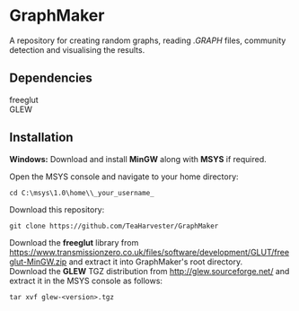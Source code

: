 GraphMaker
========
A repository for creating random graphs, reading _.GRAPH_ files, community detection and visualising the results. 

Dependencies
--------
freeglut  
GLEW

Installation
--------
**Windows:**
Download and install **MinGW** along with **MSYS** if required.

Open the MSYS console and navigate to your home directory:  
```
cd C:\msys\1.0\home\\_your_username_
``` 
Download this repository:
```
git clone https://github.com/TeaHarvester/GraphMaker
```
Download the **freeglut** library from https://www.transmissionzero.co.uk/files/software/development/GLUT/freeglut-MinGW.zip and extract it into GraphMaker's root directory.  
Download the **GLEW** TGZ distribution from http://glew.sourceforge.net/ and extract it in the MSYS console as follows:
```
tar xvf glew-<version>.tgz
```